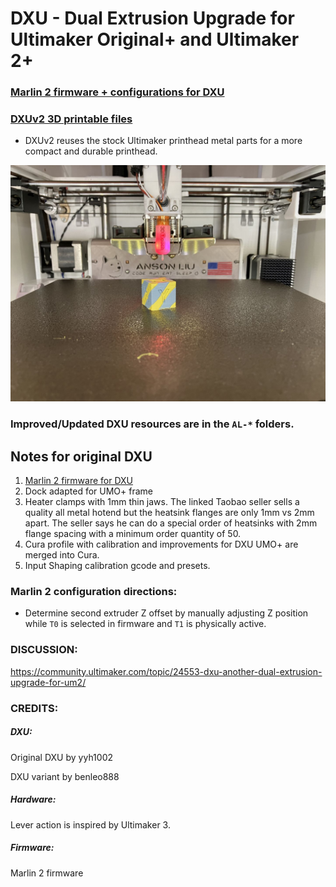 # DXU - Dual Extrusion Upgrade for Ultimaker Original+ and Ultimaker 2+

### [Marlin 2 firmware + configurations for DXU](https://github.com/ansonl/DXU/blob/master/Firmware/README.md) 

### [DXUv2 3D printable files](https://github.com/ansonl/DXU/tree/master/AL-DXUv2)

- DXUv2 reuses the stock Ultimaker printhead metal parts for a more compact and durable printhead.

![DXU front](gallery/DXU-front.JPG)

### Improved/Updated DXU resources are in the `AL-*` folders. 

## Notes for original DXU

1. [Marlin 2 firmware for DXU](https://github.com/ansonl/Marlin-DXU)
2. Dock adapted for UMO+ frame
3. Heater clamps with 1mm thin jaws. The linked Taobao seller sells a quality all metal hotend but the heatsink flanges are only 1mm vs 2mm apart. The seller says he can do a special order of heatsinks with 2mm flange spacing with a minimum order quantity of 50. 
4. Cura profile with calibration and improvements for DXU UMO+ are merged into Cura. 
5. Input Shaping calibration gcode and presets. 

### Marlin 2 configuration directions:


  - Determine second extruder Z offset by manually adjusting Z position while `T0` is selected in firmware and `T1` is physically active.

### DISCUSSION:
https://community.ultimaker.com/topic/24553-dxu-another-dual-extrusion-upgrade-for-um2/

### CREDITS:

##### DXU:  
Original DXU by yyh1002

DXU variant by benleo888
##### Hardware:  
Lever action is inspired by Ultimaker 3.   
##### Firmware:   
Marlin 2 firmware
